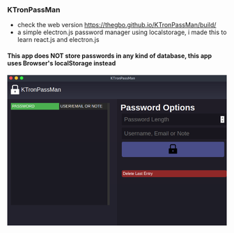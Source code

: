 ### KTronPassMan
- check the web version https://thegbo.github.io/KTronPassMan/build/
- a simple electron.js password manager using localstorage, i made this to learn react.js and electron.js
#### This app does NOT store passwords in any kind of database, this app uses Browser's localStorage instead

![plot](./screenshots/new.png)